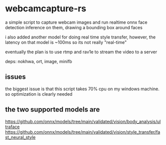 # webcamcapture-rs 

a simple script to capture webcam images and run realtime onnx face detection inference on them, drawing a bounding box around faces

i also added another model for doing real time style transfer, however, the latency on that model is ~100ms so its not really "real-time" 

eventually the plan is to use rtmp and rav1e to stream the video to a server

deps: nokhwa, ort, image, minifb


## issues

the biggest issue is that this script takes 70% cpu on my windows machine. so optimization is clearly needed 

## the two supported models are
https://github.com/onnx/models/tree/main/validated/vision/body_analysis/ultraface
https://github.com/onnx/models/tree/main/validated/vision/style_transfer/fast_neural_style
